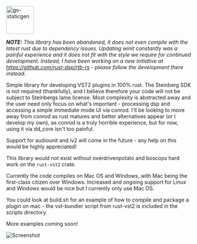 <img src="logo.png" alt="go-staticgen" height="75">

_**NOTE:** This library has been abandoned, it does not even compile with the latest rust due to dependency issues. Updating winit constantly was a painful experience and it does not fit with the style we require for continued development. Instead, I have been working on a new initiative at https://github.com/rust-dsp/rtb-rs - please follow the development there instead._

Simple library for developing VST2 plugins in 100% rust. The Steinberg SDK is not required (thankfully), and I believe therefore your code will not be subject to Steinbergs lame license. Most complexity is abstracted away and the user need only focus on what's important - processing dsp and accessing a simple immediate mode UI via conrod. I'll be looking to move away from conrod as rust matures and better alternatives appear (or I develop my own), as conrod is a truly horrible experience, but for now, using it via dd_core isn't too painful.

Support for audiounit and lv2 will come in the future - any help on this would be highly appreciated!

This library would not exist without overdrivenpotato and boscops hard work on the `rust-vst2` crate.

Currently the code compiles on Mac OS and Windows, with Mac being the first-class citizen over Windows. Increased and ongoing support for Linux and Windows would be nice but I currently only use Mac OS.

You could look at build.sh for an example of how to compile and package a plugin on mac - the vst-bundler script from rust-vst2 is included in the scripts directory.

More examples coming soon!

![Screenshot](screenshot.png)
